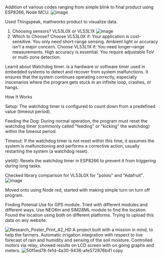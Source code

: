 Addition of various codes ranging from simple blink to final product using ESP8266, Node MCU.
![image](https://github.com/user-attachments/assets/a45f9845-0013-4d9f-9903-9abd1d422119)

Used Thingspeak, mathworks product to visualize data.

1. Choosing sensors? VL53L0X or VL53L1X
![image](https://github.com/user-attachments/assets/d9f4c134-e257-4128-88f9-7706c0561aa6)
2. Which to Choose?
Choose VL53L0X if:
Your application is cost-sensitive.
You only need short-range sensing.
Ambient light or accuracy isn’t a major concern.
Choose VL53L1X if:
You need longer-range measurements.
High accuracy is essential.
You require adjustable FoV or multi-zone detection.

Learnt about Watchdog timer. is a hardware or software timer used in embedded systems to detect and recover from system malfunctions. It ensures that the system continues operating correctly, especially inscenarios where the program gets stuck in an infinite loop, crashes, or hangs.

How It Works
  
  
  Setup: The watchdog timer is configured to count down from a predefined value (timeout period).
  
  Feeding the Dog: During normal operation, the program must reset the watchdog timer (commonly called "feeding" or "kicking" the watchdog) within the timeout period.
  
  Timeout: If the watchdog timer is not reset within this time, it assumes the system is malfunctioning and performs a corrective action, usually restarting the system (a watchdog reset).

yield(): Resets the watchdog timer in ESP8266 to prevent it from triggering during long tasks.

Checked library comparison for VL53L0X for "pololu" and "Adafruit".
![image](https://github.com/user-attachments/assets/445fcdd9-cfc6-4083-9a85-a432c77526d5)

Moved onto using Node red, started with making simple turn on turn off program.

Finding Potenial Use for GPS module. Tried with different modules and different ways.
Use NEO6m and SIM28ML module to find the location.
Found the location using both on different platforms.
Trying to upload this data on any website.

![Research_Poster_Print_A2_HD](https://github.com/user-attachments/assets/bf24ec8e-3803-49c8-aee6-3bfdb1b879b7)
A project built with a mission in mind, to help the farmers. Automatic irrigation integration with respect to live forecast of rain and humidity and sensing of the soil moisture. Controlled motors via relay, showed results on LCD screen with on going graphs and meters.
![50f5ed78-fe1d-4a30-9436-afe572876b41 copy](https://github.com/user-attachments/assets/cad7fc63-d00f-4ff8-8832-2cec011a62d5)
